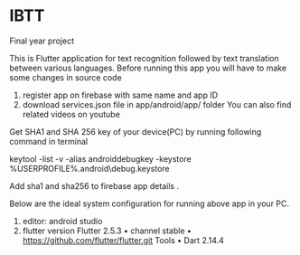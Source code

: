 # IBTT
 Final year project

This is Flutter application for text recognition followed by text translation between various languages.
Before running this app you will have to make some changes in source code

1) register app on firebase with same name and app ID
2) download services.json file in app/android/app/ folder
You can also find related videos on youtube

Get SHA1 and SHA 256 key of your device(PC) by running following command in terminal

keytool -list -v -alias androiddebugkey -keystore %USERPROFILE%\.android\debug.keystore

Add sha1 and sha256 to firebase app details .

Below are the ideal system configuration for running above app in your PC.
1) editor: android studio
2) flutter version
  Flutter 2.5.3 • channel stable • https://github.com/flutter/flutter.git
  Tools • Dart 2.14.4

